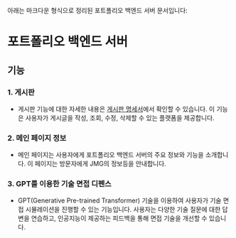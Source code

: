 아래는 마크다운 형식으로 정리된 포트폴리오 백엔드 서버 문서입니다:

# 포트폴리오 백엔드 서버
## 기능

### 1. 게시판
- 게시판 기능에 대한 자세한 내용은 [게시판 명세서](documents/board.md)에서 확인할 수 있습니다. 이 기능은 사용자가 게시글을 작성, 조회, 수정, 삭제할 수 있는 플랫폼을 제공합니다.
### 2. 메인 페이지 정보
- 메인 페이지는 사용자에게 포트폴리오 백엔드 서버의 주요 정보와 기능을 소개합니다. 이 페이지는 방문자에게 JMG의 정보등을 안내합니다.
### 3. GPT를 이용한 기술 면접 디펜스
- GPT(Generative Pre-trained Transformer) 기술을 이용하여 사용자가 기술 면접 시뮬레이션을 진행할 수 있는 기능입니다. 사용자는 다양한 기술 질문에 대한 답변을 연습하고, 인공지능이 제공하는 피드백을 통해 면접 기술을 개선할 수 있습니다.